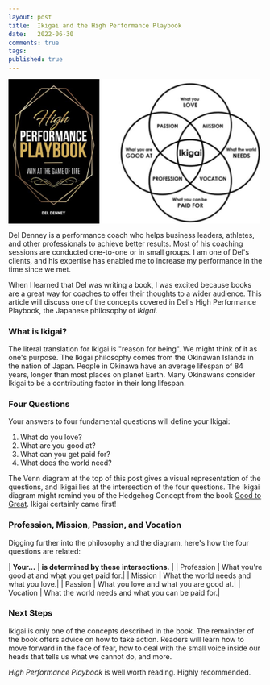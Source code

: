 ```yaml
---
layout: post
title:  Ikigai and the High Performance Playbook
date:   2022-06-30
comments: true
tags: 
published: true
---
```


<img src="/images/ikigai_high_performance_playbook_del_denney.jpg" align="center" width="500" padding="20" alt="Ikigai and the High Performance Playbook by Del Denney" title="Ikigai and the High Performance Playbook by Del Denney" /> 

Del Denney is a performance coach who helps business leaders, athletes, and other professionals to achieve better results. Most of his coaching sessions are conducted one-to-one or in small groups. I am one of Del's clients, and his expertise has enabled me to increase my performance in the time since we met.

When I learned that Del was writing a book, I was excited because books are a great way for coaches to offer their thoughts to a wider audience. This article will discuss one of the concepts covered in Del's High Performance Playbook, the Japanese philosophy of _Ikigai_. 

<!--more-->

### What is Ikigai?

The literal translation for Ikigai is "reason for being". We might think of it as one's purpose. The Ikigai philosophy comes from the Okinawan Islands in the nation of Japan. People in Okinawa have an average lifespan of 84 years, longer than most places on planet Earth. Many Okinawans consider Ikigai to be a contributing factor in their long lifespan.


### Four Questions

Your answers to four fundamental questions will define your Ikigai:

1. What do you love?
2. What are you good at?
3. What can you get paid for?
4. What does the world need?

The Venn diagram at the top of this post gives a visual representation of the questions, and Ikigai lies at the intersection of the four questions. The Ikigai diagram might remind you of the Hedgehog Concept from the book [Good to Great](/blog/2015/05/22/building-a-great-company/). Ikigai certainly came first!

### Profession, Mission, Passion, and Vocation

Digging further into the philosophy and the diagram, here's how the four questions are related:

| **Your...** | **is determined by these intersections.** |
| Profession | What you're good at and what you get paid for.|
| Mission | What the world needs and what you love.|
| Passion | What you love and what you are good at.|
| Vocation | What the world needs and what you can be paid for.|

### Next Steps

Ikigai is only one of the concepts described in the book. The remainder of the book offers advice on how to take action. Readers will learn how to move forward in the face of fear, how to deal with the small voice inside our heads that tells us what we cannot do, and more.

 _High Performance Playbook_ is well worth reading. Highly recommended.
